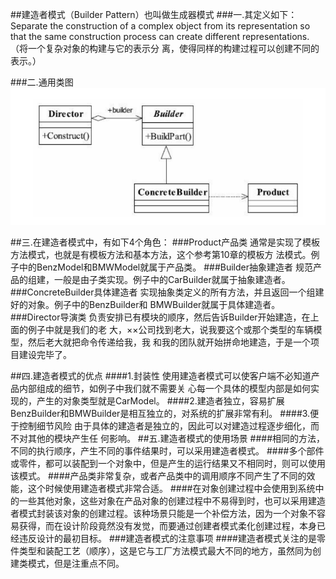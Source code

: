 ##建造者模式（Builder Pattern）也叫做生成器模式
###一.其定义如下：
Separate the construction of a complex object from its representation so that the same
construction process can create different representations.（将一个复杂对象的构建与它的表示分
离，使得同样的构建过程可以创建不同的表示。）

###二.通用类图
![](.readMe_images/e022d447.png)

##三.在建造者模式中，有如下4个角色：
###Product产品类
通常是实现了模板方法模式，也就是有模板方法和基本方法，这个参考第10章的模板方
法模式。例子中的BenzModel和BMWModel就属于产品类。
###Builder抽象建造者
规范产品的组建，一般是由子类实现。例子中的CarBuilder就属于抽象建造者。
###ConcreteBuilder具体建造者
实现抽象类定义的所有方法，并且返回一个组建好的对象。例子中的BenzBuilder和
BMWBuilder就属于具体建造者。
###Director导演类
负责安排已有模块的顺序，然后告诉Builder开始建造，在上面的例子中就是我们的老
大，××公司找到老大，说我要这个或那个类型的车辆模型，然后老大就把命令传递给我，我
和我的团队就开始拼命地建造，于是一个项目建设完毕了。

##四.建造者模式的优点
####1.封装性
使用建造者模式可以使客户端不必知道产品内部组成的细节，如例子中我们就不需要关
心每一个具体的模型内部是如何实现的，产生的对象类型就是CarModel。
####2.建造者独立，容易扩展
BenzBuilder和BMWBuilder是相互独立的，对系统的扩展非常有利。
####3.便于控制细节风险
由于具体的建造者是独立的，因此可以对建造过程逐步细化，而不对其他的模块产生任
何影响。
##五.建造者模式的使用场景
####相同的方法，不同的执行顺序，产生不同的事件结果时，可以采用建造者模式。
####多个部件或零件，都可以装配到一个对象中，但是产生的运行结果又不相同时，则可以使用该模式。
####产品类非常复杂，或者产品类中的调用顺序不同产生了不同的效能，这个时候使用建造者模式非常合适。
####在对象创建过程中会使用到系统中的一些其他对象，这些对象在产品对象的创建过程中不易得到时，也可以采用建造者模式封装该对象的创建过程。该种场景只能是一个补偿方法，因为一个对象不容易获得，而在设计阶段竟然没有发觉，而要通过创建者模式柔化创建过程，本身已经违反设计的最初目标。
###建造者模式的注意事项
####建造者模式关注的是零件类型和装配工艺（顺序），这是它与工厂方法模式最大不同的地方，虽然同为创建类模式，但是注重点不同。